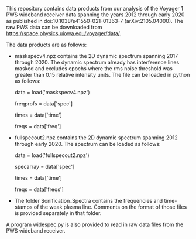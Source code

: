 This repository contains data products from our analysis of the Voyager 1 PWS wideband receiver data spanning the years 2012 through early 2020 as published in doi:10.1038/s41550-021-01363-7 (arXiv:2105.04000). The raw PWS data can be downloaded from https://space.physics.uiowa.edu/voyager/data/. 

The data products are as follows:

- maskspecv4.npz contains the 2D dynamic spectrum spanning 2017 through 2020. The dynamic spectrum already has interference lines masked and excludes epochs where the rms noise threshold was greater than 0.15 relative intensity units. The file can be loaded in python as follows:

  data = load('maskspecv4.npz')
  
  freqprofs = data['spec']
  
  times = data['time']
  
  freqs = data['freq']

- fullspecout2.npz contains the 2D dynamic spectrum spanning 2012 through early 2020. The spectrum can be loaded as follows:

  data = load('fullspecout2.npz')
  
  specarray = data['spec']
  
  times = data['time']
  
  freqs = data['freqs']

- The folder Sonification_Spectra contains the frequencies and time-stamps of the weak plasma line. Comments on the format of those files is provided separately in that folder.

A program widespec.py is also provided to read in raw data files from the PWS wideband receiver. 
